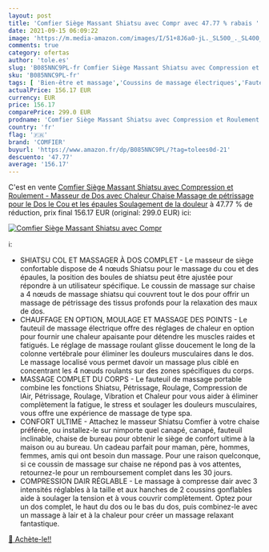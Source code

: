 ```yaml
---
layout: post
title: 'Comfier Siège Massant Shiatsu avec Compr avec 47.77 % rabais '
date: 2021-09-15 06:09:22
image: 'https://m.media-amazon.com/images/I/51+8J6a0-jL._SL500_._SL400_.jpg'
comments: true
category: ofertas
author: 'tole.es'
slug: 'B085NNC9PL-fr Comfier Siège Massant Shiatsu avec Compression et...'
sku: 'B085NNC9PL-fr'
tags: [ 'Bien-être et massage','Coussins de massage électriques','Fauteuils et sièges de massage','Hygiène et Santé','Massage et relaxation','Masseurs électriques','comfier', ]
actualPrice: 156.17 EUR
currency: EUR
price: 156.17
comparePrice: 299.0 EUR
prodname: 'Comfier Siège Massant Shiatsu avec Compression et Roulement - Masseur de Dos avec Chaleur  Chaise Massage de pétrissage pour le Dos  le Cou et les épaules  Soulagement de la douleur'
country: 'fr'
flag: '🇫🇷'
brand: 'COMFIER'
buyurl: 'https://www.amazon.fr/dp/B085NNC9PL/?tag=tolees0d-21'
descuento: '47.77'
average: '156.17'
---
```


C'est en vente [Comfier Siège Massant Shiatsu avec Compression et Roulement - Masseur de Dos avec Chaleur  Chaise Massage de pétrissage pour le Dos  le Cou et les épaules  Soulagement de la douleur](https://www.amazon.fr/dp/B085NNC9PL/?tag=tolees0d-21)  à  47.77 % de réduction, prix final  156.17 EUR (original: 299.0 EUR) ici:

[![Comfier Siège Massant Shiatsu avec Compr](https://m.media-amazon.com/images/I/51+8J6a0-jL._SL500_._SL400_.jpg)](https://www.amazon.fr/dp/B085NNC9PL/?tag=tolees0d-21)

ℹ️:

- SHIATSU COL ET MASSAGER À DOS COMPLET - Le masseur de siège confortable dispose de 4 nœuds Shiatsu pour le massage du cou et des épaules, la position des boules de shiatsu peut être ajustée pour répondre à un utilisateur spécifique. Le coussin de massage sur chaise a 4 nœuds de massage shiatsu qui couvrent tout le dos pour offrir un massage de pétrissage des tissus profonds pour la relaxation des maux de dos.
- CHAUFFAGE EN OPTION, MOULAGE ET MASSAGE DES POINTS - Le fauteuil de massage électrique offre des réglages de chaleur en option pour fournir une chaleur apaisante pour détendre les muscles raides et fatigués. Le réglage de massage roulant glisse doucement le long de la colonne vertébrale pour éliminer les douleurs musculaires dans le dos. Le massage localisé vous permet davoir un massage plus ciblé en concentrant les 4 nœuds roulants sur des zones spécifiques du corps.
- MASSAGE COMPLET DU CORPS - Le fauteuil de massage portable combine les fonctions Shiatsu, Pétrissage, Roulage, Compression de lAir, Pétrissage, Roulage, Vibration et Chaleur pour vous aider à éliminer complètement la fatigue, le stress et soulager les douleurs musculaires, vous offre une expérience de massage de type spa.
- CONFORT ULTIME - Attachez le masseur Shiatsu Comfier à votre chaise préférée, ou installez-le sur nimporte quel canapé, canapé, fauteuil inclinable, chaise de bureau pour obtenir le siège de confort ultime à la maison ou au bureau. Un cadeau parfait pour maman, père, hommes, femmes, amis qui ont besoin dun massage. Pour une raison quelconque, si ce coussin de massage sur chaise ne répond pas à vos attentes, retournez-le pour un remboursement complet dans les 30 jours.
- COMPRESSION DAIR RÉGLABLE - Le massage à compresse dair avec 3 intensités réglables à la taille et aux hanches de 2 coussins gonflables aide à soulager la tension et à vous couvrir complètement. Optez pour un dos complet, le haut du dos ou le bas du dos, puis combinez-le avec un massage à lair et à la chaleur pour créer un massage relaxant fantastique.

[🛒 Achète-le!!](https://www.amazon.fr/dp/B085NNC9PL/?tag=tolees0d-21)
